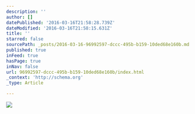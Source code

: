 ```yaml
---
description: ''
author: []
datePublished: '2016-03-16T21:58:28.739Z'
dateModified: '2016-03-16T21:58:15.631Z'
title: ''
starred: false
sourcePath: _posts/2016-03-16-96992597-dccc-495b-b159-10ded68e160b.md
published: true
inFeed: true
hasPage: true
inNav: false
url: 96992597-dccc-495b-b159-10ded68e160b/index.html
_context: 'http://schema.org'
_type: Article

---
```

![](https://the-grid-user-content.s3-us-west-2.amazonaws.com/8823a6e1-5f1c-4b27-8aec-527f5d5f9da8.png)